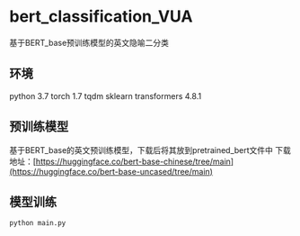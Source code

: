 # bert_classification_VUA
基于BERT_base预训练模型的英文隐喻二分类

## 环境

python 3.7
torch 1.7
tqdm
sklearn
transformers 4.8.1

## 预训练模型

基于BERT_base的英文预训练模型，下载后将其放到pretrained_bert文件中
下载地址：[https://huggingface.co/bert-base-chinese/tree/main](https://huggingface.co/bert-base-uncased/tree/main)

## 模型训练
```
python main.py
```
